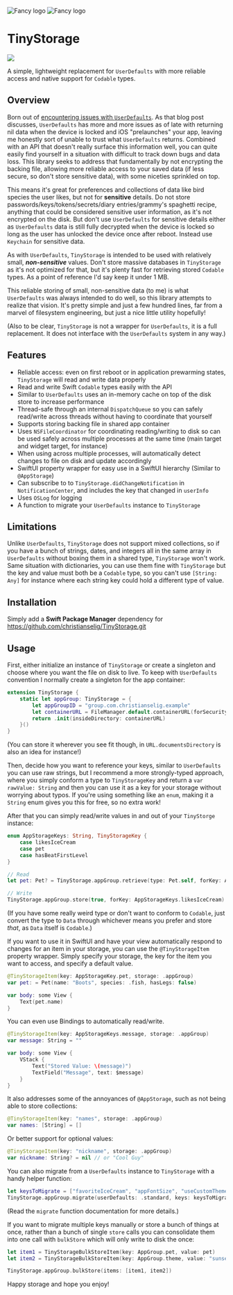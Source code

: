 ![Fancy logo](./banner-dark.png#gh-dark-mode-only)
![Fancy logo](./banner-light.png#gh-light-mode-only)

# TinyStorage 
<a href="https://www.emergetools.com/app/example/ios/examp_uQbTBp6Z4ryC/"><img src="https://img.shields.io/badge/dynamic/json?url=https%3A%2F%2Fwww.emergetools.com%2Fapi%2Fv2%2Fpublic_new_build%3FexampleId%3Dexamp_uQbTBp6Z4ryC%26platform%3Dios%26badgeOption%3Dversion_and_max_install_size&query=$.badgeMetadata&label=TinyStorage&logo=apple" /></a>

A simple, lightweight replacement for `UserDefaults` with more reliable access and native support for `Codable` types.

## Overview

Born out of [encountering issues with `UserDefaults`](https://christianselig.com/2024/10/beware-userdefaults/). As that blog post discusses, `UserDefaults` has more and more issues as of late with returning nil data when the device is locked and iOS "prelaunches" your app, leaving me honestly sort of unable to trust what `UserDefaults` returns. Combined with an API that doesn't really surface this information well, you can quite easily find yourself in a situation with difficult to track down bugs and data loss. This library seeks to address that fundamentally by not encrypting the backing file, allowing more reliable access to your saved data (if less secure, so don't store sensitive data), with some niceties sprinkled on top.

This means it's great for preferences and collections of data like bird species the user likes, but not for **sensitive** details. Do not store passwords/keys/tokens/secrets/diary entries/grammy's spaghetti recipe, anything that could be considered sensitive user information, as it's not encrypted on the disk. But don't use `UserDefaults` for sensitive details either as `UserDefaults` data is still fully decrypted when the device is locked so long as the user has unlocked the device once after reboot. Instead use `Keychain` for sensitive data.

As with `UserDefaults`, `TinyStorage` is intended to be used with relatively small, ***non-sensitive*** values.  Don't store massive databases in `TinyStorage` as it's not optimized for that, but it's plenty fast for retrieving stored `Codable` types. As a point of reference I'd say keep it under 1 MB.

This reliable storing of small, non-sensitive data (to me) is what `UserDefaults` was always intended to do well, so this library attempts to realize that vision. It's pretty simple and just a few hundred lines, far from a marvel of filesystem engineering, but just a nice little utility hopefully!

(Also to be clear, `TinyStorage` is not a wrapper for `UserDefaults`, it is a full replacement. It does not interface with the `UserDefaults` system in any way.)

## Features

- Reliable access: even on first reboot or in application prewarming states, `TinyStorage` will read and write data properly
- Read and write Swift `Codable` types easily with the API
- Similar to `UserDefaults` uses an in-memory cache on top of the disk store to increase performance
- Thread-safe through an internal `DispatchQueue` so you can safely read/write across threads without having to coordinate that yourself
- Supports storing backing file in shared app container
- Uses `NSFileCoordinator` for coordinating reading/writing to disk so can be used safely across multiple processes at the same time (main target and widget target, for instance)
- When using across multiple processes, will automatically detect changes to file on disk and update accordingly
- SwiftUI property wrapper for easy use in a SwiftUI hierarchy (Similar to `@AppStorage`)
- Can subscribe to to `TinyStorage.didChangeNotification` in `NotificationCenter`, and includes the key that changed in `userInfo`
- Uses `OSLog` for logging
- A function to migrate your `UserDefaults` instance to `TinyStorage`

## Limitations

Unlike `UserDefaults`, `TinyStorage` does not support mixed collections, so if you have a bunch of strings, dates, and integers all in the same array in `UserDefaults` without boxing them in a shared type, `TinyStorage` won't work. Same situation with dictionaries, you can use them fine with `TinyStorage` but the key and value must both be a `Codable` type, so you can't use `[String: Any]` for instance where each string key could hold a different type of value.

## Installation

Simply add a **Swift Package Manager** dependency for https://github.com/christianselig/TinyStorage.git

## Usage

First, either initialize an instance of `TinyStorage` or create a singleton and choose where you want the file on disk to live. To keep with `UserDefaults` convention I normally create a singleton for the app container:

```swift
extension TinyStorage {
    static let appGroup: TinyStorage = {
        let appGroupID = "group.com.christianselig.example"
        let containerURL = FileManager.default.containerURL(forSecurityApplicationGroupIdentifier: appGroupID)!
        return .init(insideDirectory: containerURL)
    }()
}
```

(You can store it wherever you see fit though, in `URL.documentsDirectory` is also an idea for instance!)

Then, decide how you want to reference your keys, similar to `UserDefaults` you can use raw strings, but I recommend a more strongly-typed approach, where you simply conform a type to `TinyStorageKey` and return a `var rawValue: String` and then you can use it as a key for your storage without worrying about typos. If you're using something like an `enum`, making it a `String` enum gives you this for free, so no extra work!

After that you can simply read/write values in and out of your `TinyStorge` instance:

```swift
enum AppStorageKeys: String, TinyStorageKey {
    case likesIceCream
    case pet
    case hasBeatFirstLevel
}

// Read
let pet: Pet? = TinyStorage.appGroup.retrieve(type: Pet.self, forKey: AppStorageKeys.pet)

// Write
TinyStorage.appGroup.store(true, forKey: AppStorageKeys.likesIceCream)
```

(If you have some really weird type or don't want to conform to `Codable`, just convert the type to `Data` through whichever means you prefer and store *that*, as `Data` itself is `Codable`.)

If you want to use it in SwiftUI and have your view automatically respond to changes for an item in your storage, you can use the `@TinyStorageItem` property wrapper. Simply specify your storage, the key for the item you want to access, and specify a default value.

```swift
@TinyStorageItem(key: AppStorageKey.pet, storage: .appGroup)
var pet: = Pet(name: "Boots", species: .fish, hasLegs: false)

var body: some View {
    Text(pet.name)
}
```

You can even use Bindings to automatically read/write.

```swift
@TinyStorageItem(key: AppStorageKeys.message, storage: .appGroup)
var message: String = ""

var body: some View {
    VStack {
        Text("Stored Value: \(message)")
        TextField("Message", text: $message)
    }
}
```

It also addresses some of the annoyances of `@AppStorage`, such as not being able to store collections:

```swift
@TinyStorageItem(key: "names", storage: .appGroup)
var names: [String] = []
```

Or better support for optional values:

```swift
@TinyStorageItem(key: "nickname", storage: .appGroup)
var nickname: String? = nil // or "Cool Guy"
```

You can also migrate from a `UserDefaults` instance to `TinyStorage` with a handy helper function:

```swift
let keysToMigrate = ["favoriteIceCream", "appFontSize", "useCustomTheme", "lastFetchDate"]
TinyStorage.appGroup.migrate(userDefaults: .standard, keys: keysToMigrate, overwriteIfConflict: true)
```

(Read the `migrate` function documentation for more details.)

If you want to migrate multiple keys manually or store a bunch of things at once, rather than a bunch of single `store` calls you can consolidate them into one call with `bulkStore` which will only write to disk the once:

```swift
let item1 = TinyStorageBulkStoreItem(key: AppGroup.pet, value: pet)
let item2 = TinyStorageBulkStoreItem(key: AppGroup.theme, value: "sunset")

TinyStorage.appGroup.bulkStore(items: [item1, item2])
```

Happy storage and hope you enjoy!